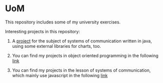 # UoM

This repository includes some of my university exercises.

Interesting projects in this repository:

1. A [project](https://github.com/Apostolos172/uom/tree/master/s4/systems%20of%20communication/task%201/using%20java/bonus_project_systems_of_communication) for the subject of systems of communication written in java, using some external libraries for charts, too.

2. You can find my projects in object oriented programming in the following [link](https://github.com/Apostolos172/uom/tree/master/s3/object%20oriented%20programming)

3. You can find my projects in the lesson of systems of communication, which mainly use javascript in the following [link](https://github.com/Apostolos172/uom/tree/master/s4/systems%20of%20communication)  
